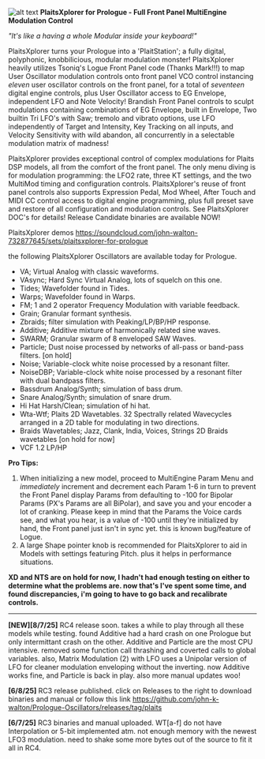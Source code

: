 ![alt text](https://github.com/john-k-walton/Prologue-Oscillators/blob/main/IMG_0974.png)
**PlaitsXplorer for Prologue - Full Front Panel MultiEngine Modulation Control**

*"It's like a having a whole Modular inside your keyboard!"*


PlaitsXplorer turns your Prologue into a 'PlaitStation'; a fully digital, polyphonic, knobbilicious, modular modulation monster! PlaitsXplorer heavily utilizes Tsoniq's Logue Front Panel code (Thanks Mark!!!) to map User Oscillator modulation controls onto front panel VCO control instancing *eleven* user oscillator controls on the front panel, for a total of *seventeen* digital engine controls, plus User Oscillator access to EG Envelope, independent LFO and Note Velocity! Brandish Front Panel controls to sculpt modulations containing combinations of EG Envelope, built in Envelope, Two builtin Tri LFO's with Saw; tremolo and vibrato options, use LFO independently of Target and Intensity, Key Tracking on all inputs, and Velocity Sensitivity with wild abandon, all concurrently in a selectable modulation matrix of madness! 

PlaitsXplorer provides exceptional control of complex modulations for Plaits DSP models, all from the comfort of the front panel. The only menu diving is for modulation programming: the LFO2 rate, three KT settings, and the two MultiMod timing and configuration controls. PlaitsXplorer's reuse of front panel controls also supports Expression Pedal, Mod Wheel, After Touch and MIDI CC control access to digital engine programming, plus full preset save and restore of all configuration and modulation controls. See PlaitsXplorer DOC's for details! Release Candidate binaries are available NOW!

PlaitsXplorer demos https://soundcloud.com/john-walton-732877645/sets/plaitsxplorer-for-prologue

the following PlaitsXplorer Oscillators are available today for Prologue.

- VA; Virtual Analog with classic waveforms.
- VAsync; Hard Sync Virtual Analog, lots of squelch on this one.
- Tides; Wavefolder found in Tides.
- Warps; Wavefolder found in Warps.
- FM; 1 and 2 operator Frequency Modulation with variable feedback.
- Grain; Granular formant synthesis.
- Zbraids; filter simulation with Peaking/LP/BP/HP response.
- Additive; Additive mixture of harmonically related sine waves.
- SWARM; Granular swarm of 8 enveloped SAW Waves.
- Particle; Dust noise processed by networks of all-pass or band-pass filters. [on hold]
- Noise; Variable-clock white noise processed by a resonant filter.
- NoiseDBP; Variable-clock white noise processed by a resonant filter with dual bandpass filters.
- Bassdrum Analog/Synth; simulation of bass drum.
- Snare Analog/Synth; simulation of snare drum.
- Hi Hat Harsh/Clean; simulation of hi hat.
- Wta-Wtf; Plaits 2D Wavetables. 32 Spectrally related Wavecycles arranged in a 2D table for modulating in two directions.
- Braids Wavetables; Jazz, Clank, India, Voices, Strings 2D Braids wavetables [on hold for now]
- VCF 1.2 LP/HP

**Pro Tips:**

1. When initializing a new model, proceed to MultiEngine Param Menu and *immediately* increment and decrement each Param 1-6 in turn to prevent the Front Panel display Params from defaulting to -100 for Bipolar Params (PX's Params are all BiPolar), and save you and your encoder a lot of cranking. Please keep in mind that the Params the Voice cards see, and what you hear, is a value of -100 until they're initialized by hand, the Front panel just isn't in sync yet. this is known bug/feature of Logue.
2. A large Shape pointer knob is recommended for PlaitsXplorer to aid in Models with settings featuring Pitch. plus it helps in performance situations.


**XD and NTS are on hold for now, I hadn't had enough testing on either to determine what the problems are. now that's I've spent some time, and found discrepancies, i'm going to have to go back and recalibrate controls.**

---------------
**[NEW][8/7/25]** RC4 release soon. takes a while to play through all these models while testing. found Additive had a hard crash on one Prologue but only intermittant crash on the other. Additive and Particle are the most CPU intensive. removed some function call thrashing and coverted calls to global variables. also, Matrix Modulation (2) with LFO uses a Unipolar version of LFO for cleaner modulation enveloping without the inverting. now Additive works fine, and Particle is back in play. also more manual updates woo!

**[6/8/25]** RC3 release published. click on Releases to the right to download binaries and manual or follow this link https://github.com/john-k-walton/Prologue-Oscillators/releases/tag/plaits

**[6/7/25]** RC3 binaries and manual uploaded. WT[a-f] do not have Interpolation or 5-bit implemented atm. not enough memory with the newest LFO3 modulation. need to shake some more bytes out of the source to fit it all in RC4.
